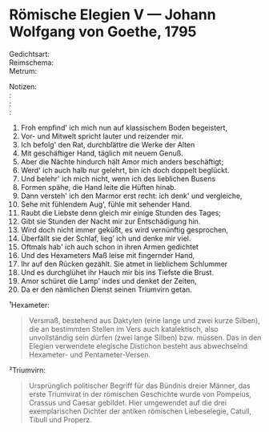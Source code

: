 # Römische Elegien V — Johann Wolfgang von Goethe, 1795

Gedichtsart:  
Reimschema:  
Metrum:  

Notizen:  
:  
:  
:  

1. Froh empfind' ich mich nun auf klassischem Boden begeistert,
2. Vor- und Mitwelt spricht lauter und reizender mir.
3. Ich befolg' den Rat, durchblättre die Werke der Alten
4. Mit geschäftiger Hand, täglich mit neuem Genuß.
5. Aber die Nächte hindurch hält Amor mich anders beschäftigt;
6. Werd' ich auch halb nur gelehrt, bin ich doch doppelt beglückt.
7. Und belehr' ich mich nicht, wenn ich des lieblichen Busens
8. Formen spähe, die Hand leite die Hüften hinab.
9. Dann versteh' ich den Marmor erst recht: ich denk' und vergleiche,
10. Sehe mit fühlendem Aug', fühle mit sehender Hand.
11. Raubt die Liebste denn gleich mir einige Stunden des Tages;
12. Gibt sie Stunden der Nacht mir zur Entschädigung hin.
13. Wird doch nicht immer geküßt, es wird vernünftig gesprochen,
14. Überfällt sie der Schlaf, lieg' ich und denke mir viel.
15. Oftmals hab' ich auch schon in ihren Armen gedichtet
16. Und des Hexameters Maß leise mit fingernder Hand,
17. Ihr auf den Rücken gezählt. Sie atmet in lieblichem Schlummer
18. Und es durchglühet ihr Hauch mir bis ins Tiefste die Brust.
19. Amor schüret die Lamp' indes und denket der Zeiten,
20. Da er den nämlichen Dienst seinen Triumvirn getan.

¹Hexameter:
> Versmaß, bestehend aus Daktylen (eine lange und zwei kurze Silben), die an bestimmten Stellen im Vers auch katalektisch, also unvollständig sein dürfen (zwei lange Silben) bzw. müssen. Das in den Elegien verwendete elegische Distichon besteht aus abwechselnd Hexameter- und Pentameter-Versen.

²Triumvirn:
> Ursprünglich politischer Begriff für das Bündnis dreier Männer, das erste Triumvirat in der römischen Geschichte wurde von Pompeius, Crassus und Caesar gebildet. Hier umgewendet auf die drei exemplarischen Dichter der antiken römischen Liebeselegie, Catull, Tibull und Properz.

